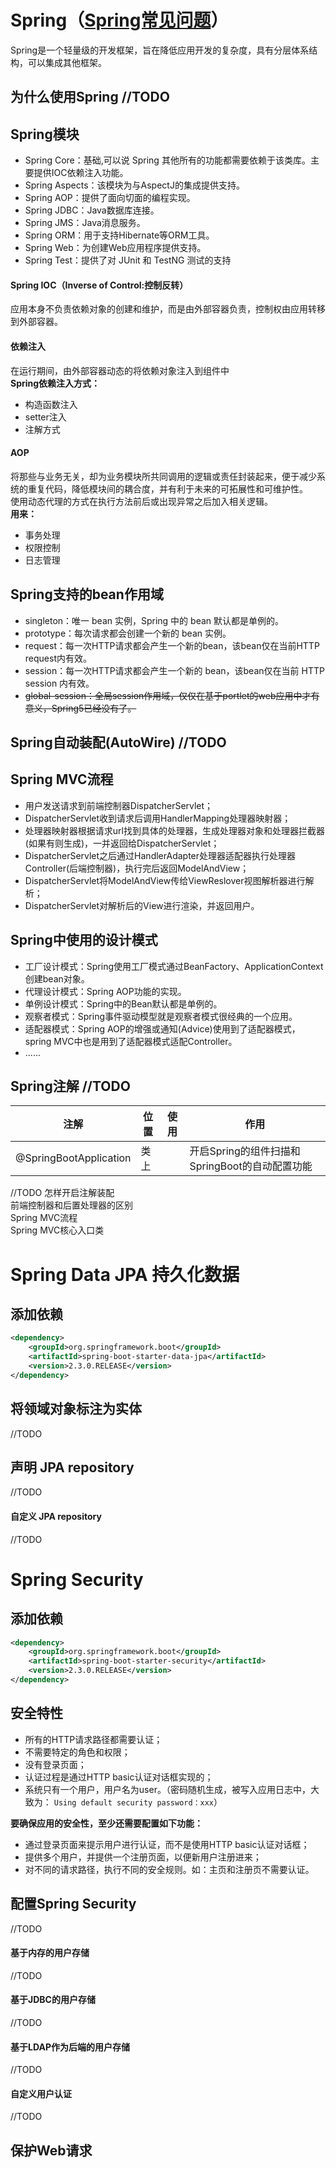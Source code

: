 # Spring（[Spring常见问题](https://mp.weixin.qq.com/s/u3U1l3HvG6Dm6UJRB1epIA)）
Spring是一个轻量级的开发框架，旨在降低应用开发的复杂度，具有分层体系结构，可以集成其他框架。

## 为什么使用Spring //TODO

## Spring模块
- Spring Core：基础,可以说 Spring 其他所有的功能都需要依赖于该类库。主要提供IOC依赖注入功能。
- Spring Aspects：该模块为与AspectJ的集成提供支持。
- Spring AOP：提供了面向切面的编程实现。
- Spring JDBC：Java数据库连接。
- Spring JMS：Java消息服务。
- Spring ORM：用于支持Hibernate等ORM工具。
- Spring Web：为创建Web应用程序提供支持。
- Spring Test：提供了对 JUnit 和 TestNG 测试的支持

#### Spring IOC（Inverse of Control:控制反转）
应用本身不负责依赖对象的创建和维护，而是由外部容器负责，控制权由应用转移到外部容器。
#### 依赖注入
在运行期间，由外部容器动态的将依赖对象注入到组件中  
**Spring依赖注入方式：**  
- 构造函数注入  
- setter注入  
- 注解方式  
#### AOP
将那些与业务无关，却为业务模块所共同调用的逻辑或责任封装起来，便于减少系统的重复代码，降低模块间的耦合度，并有利于未来的可拓展性和可维护性。  
使用动态代理的方式在执行方法前后或出现异常之后加入相关逻辑。  
**用来：**  
- 事务处理  
- 权限控制  
- 日志管理  

## Spring支持的bean作用域 
- singleton：唯一 bean 实例，Spring 中的 bean 默认都是单例的。
- prototype：每次请求都会创建一个新的 bean 实例。
- request：每一次HTTP请求都会产生一个新的bean，该bean仅在当前HTTP request内有效。
- session：每一次HTTP请求都会产生一个新的 bean，该bean仅在当前 HTTP session 内有效。
- ~~global-session：全局session作用域，仅仅在基于portlet的web应用中才有意义，Spring5已经没有了。~~  

## Spring自动装配(AutoWire) //TODO

## Spring MVC流程
- 用户发送请求到前端控制器DispatcherServlet；
- DispatcherServlet收到请求后调用HandlerMapping处理器映射器；
- 处理器映射器根据请求url找到具体的处理器，生成处理器对象和处理器拦截器(如果有则生成)，一并返回给DispatcherServlet；
- DispatcherServlet之后通过HandlerAdapter处理器适配器执行处理器Controller(后端控制器)，执行完后返回ModelAndView；
- DispatcherServlet将ModelAndView传给ViewReslover视图解析器进行解析；
- DispatcherServlet对解析后的View进行渲染，并返回用户。

## Spring中使用的设计模式
- 工厂设计模式：Spring使用工厂模式通过BeanFactory、ApplicationContext创建bean对象。
- 代理设计模式：Spring AOP功能的实现。
- 单例设计模式：Spring中的Bean默认都是单例的。
- 观察者模式：Spring事件驱动模型就是观察者模式很经典的一个应用。
- 适配器模式：Spring AOP的增强或通知(Advice)使用到了适配器模式，spring MVC中也是用到了适配器模式适配Controller。
- ......

## Spring注解 //TODO
注解 | 位置 | 使用 | 作用  
-|-|-|-  
@SpringBootApplication | 类上 |  | 开启Spring的组件扫描和SpringBoot的自动配置功能

//TODO
怎样开启注解装配  
前端控制器和后置处理器的区别  
Spring MVC流程  
Spring MVC核心入口类

# Spring Data JPA 持久化数据
## 添加依赖
```xml
<dependency>
    <groupId>org.springframework.boot</groupId>
    <artifactId>spring-boot-starter-data-jpa</artifactId>
    <version>2.3.0.RELEASE</version>
</dependency>
```
## 将领域对象标注为实体
//TODO
## 声明 JPA repository
//TODO
#### 自定义 JPA repository
//TODO

# Spring Security
## 添加依赖
```xml
<dependency>
    <groupId>org.springframework.boot</groupId>
    <artifactId>spring-boot-starter-security</artifactId>
    <version>2.3.0.RELEASE</version>
</dependency>
```
## 安全特性
- 所有的HTTP请求路径都需要认证；
- 不需要特定的角色和权限；
- 没有登录页面；
- 认证过程是通过HTTP basic认证对话框实现的；
- 系统只有一个用户，用户名为user。（密码随机生成，被写入应用日志中，大致为： `Using default security password：xxx`）

**要确保应用的安全性，至少还需要配置如下功能：**  
- 通过登录页面来提示用户进行认证，而不是使用HTTP basic认证对话框；
- 提供多个用户，并提供一个注册页面，以便新用户注册进来；
- 对不同的请求路径，执行不同的安全规则。如：主页和注册页不需要认证。

## 配置Spring Security
//TODO
#### 基于内存的用户存储
//TODO
#### 基于JDBC的用户存储
//TODO
#### 基于LDAP作为后端的用户存储
//TODO
#### 自定义用户认证
//TODO

## 保护Web请求